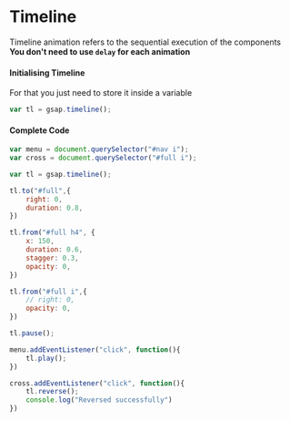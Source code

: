 # Timeline

Timeline animation refers to the sequential execution of the components
**You don't need to use `delay` for each animation**
#### Initialising Timeline
For that you just need to store it inside a variable
```js
var tl = gsap.timeline();
```

#### Complete Code
```js
var menu = document.querySelector("#nav i");
var cross = document.querySelector("#full i");

var tl = gsap.timeline();

tl.to("#full",{
    right: 0,
    duration: 0.8,
})

tl.from("#full h4", {
    x: 150,
    duration: 0.6,
    stagger: 0.3,
    opacity: 0,
})

tl.from("#full i",{
    // right: 0,
    opacity: 0,
})

tl.pause();

menu.addEventListener("click", function(){
    tl.play();
})

cross.addEventListener("click", function(){
    tl.reverse();
    console.log("Reversed successfully")
})
```



